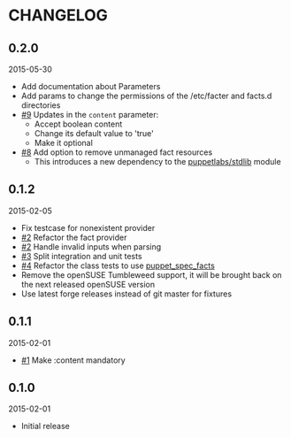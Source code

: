 CHANGELOG
=========

0.2.0
-----

2015-05-30

* Add documentation about Parameters
* Add params to change the permissions of the /etc/facter and facts.d directories
* [#9](http://github.com/tampakrap/puppet-facter/issues/9) Updates in the `content` parameter:
  * Accept boolean content
  * Change its default value to 'true'
  * Make it optional
* [#8](http://github.com/tampakrap/puppet-facter/issues/8) Add option to remove unmanaged fact resources
  * This introduces a new dependency to the [puppetlabs/stdlib](http://forge.puppetlabs.com/puppetlabs/stdlib) module

0.1.2
-----

2015-02-05

* Fix testcase for nonexistent provider
* [#2](http://github.com/tampakrap/puppet-facter/pull/2) Refactor the fact provider
* [#2](http://github.com/tampakrap/puppet-facter/pull/2) Handle invalid inputs when parsing
* [#3](http://github.com/tampakrap/puppet-facter/pull/3) Split integration and unit tests
* [#4](http://github.com/tampakrap/puppet-facter/pull/4) Refactor the class tests to use [puppet\_spec\_facts](https://github.com/danieldreier/puppet_spec_facts)
* Remove the openSUSE Tumbleweed support, it will be brought back on the next released openSUSE version
* Use latest forge releases instead of git master for fixtures

0.1.1
-----

2015-02-01

* [#1](http://github.com/tampakrap/puppet-facter/pull/1) Make :content mandatory

0.1.0
-----

2015-02-01

* Initial release
